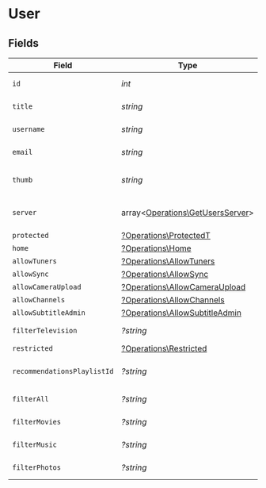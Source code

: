 # User


## Fields

| Field                                                                           | Type                                                                            | Required                                                                        | Description                                                                     | Example                                                                         |
| ------------------------------------------------------------------------------- | ------------------------------------------------------------------------------- | ------------------------------------------------------------------------------- | ------------------------------------------------------------------------------- | ------------------------------------------------------------------------------- |
| `id`                                                                            | *int*                                                                           | :heavy_check_mark:                                                              | User's unique ID.                                                               | 22526914                                                                        |
| `title`                                                                         | *string*                                                                        | :heavy_check_mark:                                                              | User's display name.                                                            | Plex User                                                                       |
| `username`                                                                      | *string*                                                                        | :heavy_check_mark:                                                              | User's username.                                                                | zgfuc7krcqfimrmb9lsl5j                                                          |
| `email`                                                                         | *string*                                                                        | :heavy_check_mark:                                                              | User's email address.                                                           | zgfuc7krcqfimrmb9lsl5j@protonmail.com                                           |
| `thumb`                                                                         | *string*                                                                        | :heavy_check_mark:                                                              | URL to the user's avatar image.                                                 | https://plex.tv/users/3346028014e93acd/avatar?c=1731605021                      |
| `server`                                                                        | array<[Operations\GetUsersServer](../../Models/Operations/GetUsersServer.md)>   | :heavy_check_mark:                                                              | List of servers owned by the user.                                              |                                                                                 |
| `protected`                                                                     | [?Operations\ProtectedT](../../Models/Operations/ProtectedT.md)                 | :heavy_minus_sign:                                                              | N/A                                                                             | 1                                                                               |
| `home`                                                                          | [?Operations\Home](../../Models/Operations/Home.md)                             | :heavy_minus_sign:                                                              | N/A                                                                             | 1                                                                               |
| `allowTuners`                                                                   | [?Operations\AllowTuners](../../Models/Operations/AllowTuners.md)               | :heavy_minus_sign:                                                              | N/A                                                                             | 1                                                                               |
| `allowSync`                                                                     | [?Operations\AllowSync](../../Models/Operations/AllowSync.md)                   | :heavy_minus_sign:                                                              | N/A                                                                             | 1                                                                               |
| `allowCameraUpload`                                                             | [?Operations\AllowCameraUpload](../../Models/Operations/AllowCameraUpload.md)   | :heavy_minus_sign:                                                              | N/A                                                                             | 1                                                                               |
| `allowChannels`                                                                 | [?Operations\AllowChannels](../../Models/Operations/AllowChannels.md)           | :heavy_minus_sign:                                                              | N/A                                                                             | 1                                                                               |
| `allowSubtitleAdmin`                                                            | [?Operations\AllowSubtitleAdmin](../../Models/Operations/AllowSubtitleAdmin.md) | :heavy_minus_sign:                                                              | N/A                                                                             | 1                                                                               |
| `filterTelevision`                                                              | *?string*                                                                       | :heavy_minus_sign:                                                              | Filters applied for television.                                                 |                                                                                 |
| `restricted`                                                                    | [?Operations\Restricted](../../Models/Operations/Restricted.md)                 | :heavy_minus_sign:                                                              | N/A                                                                             | 1                                                                               |
| `recommendationsPlaylistId`                                                     | *?string*                                                                       | :heavy_minus_sign:                                                              | ID of the user's recommendation playlist.                                       |                                                                                 |
| `filterAll`                                                                     | *?string*                                                                       | :heavy_minus_sign:                                                              | Filters applied for all content.                                                |                                                                                 |
| `filterMovies`                                                                  | *?string*                                                                       | :heavy_minus_sign:                                                              | Filters applied for movies.                                                     |                                                                                 |
| `filterMusic`                                                                   | *?string*                                                                       | :heavy_minus_sign:                                                              | Filters applied for music.                                                      |                                                                                 |
| `filterPhotos`                                                                  | *?string*                                                                       | :heavy_minus_sign:                                                              | Filters applied for photos.                                                     |                                                                                 |